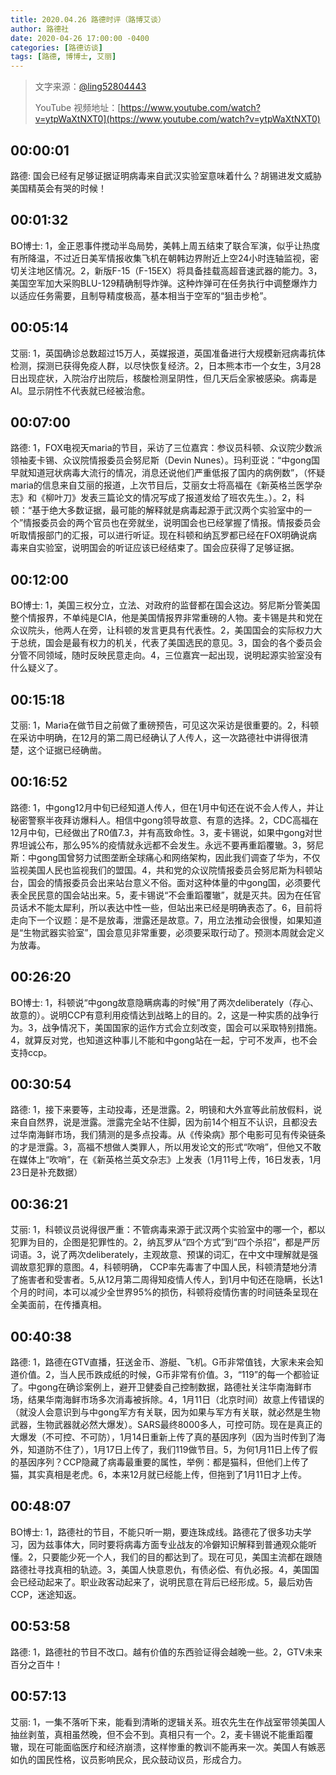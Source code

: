 ```yaml
---
title: 2020.04.26 路德时评（路博艾谈）
author: 路德社
date: 2020-04-26 17:00:00 -0400
categories: [路德访谈]
tags: [路德, 博博士, 艾丽]
---
```


> 文字来源：[@ling52804443](https://twitter.com/ling52804443)
>
> YouTube 视频地址：[https://www.youtube.com/watch?v=ytpWaXtNXT0](https://www.youtube.com/watch?v=ytpWaXtNXT0)

## 00:00:01

路德: 国会已经有足够证据证明病毒来自武汉实验室意味着什么？胡锡进发文威胁美国精英会有哭的时候！

## 00:01:32

BO博士: 1，金正恩事件搅动半岛局势，美韩上周五结束了联合军演，似乎让热度有所降温，不过近日美军情报收集飞机在朝韩边界附近上空24小时连轴监视，密切关注地区情况。2，新版F-15（F-15EX）将具备挂载高超音速武器的能力。3，美国空军加大采购BLU-129精确制导炸弹。这种炸弹可在任务执行中调整爆炸力以适应任务需要，且制导精度极高，基本相当于空军的“狙击步枪”。

## 00:05:14

艾丽: 1，英国确诊总数超过15万人，英媒报道，英国准备进行大规模新冠病毒抗体检测，探测已获得免疫人群，以尽快恢复经济。2，日本熊本市一个女生，3月28日出现症状，入院治疗出院后，核酸检测呈阴性，但几天后全家被感染。病毒是AI。显示阴性不代表就已经被治愈。

## 00:07:00

路德: 1，FOX电视天maria的节目，采访了三位嘉宾：参议员科顿、众议院少数派领袖麦卡锡、众议院情报委员会努尼斯（Devin Nunes）。玛利亚说：“中gong国早就知道冠状病毒大流行的情况，消息还说他们严重低报了国内的病例数”，（怀疑maria的信息来自艾丽的报道，上次节目后，艾丽女士将高福在《新英格兰医学杂志》和《柳叶刀》发表三篇论文的情况写成了报道发给了班农先生。）。2，科顿：“基于绝大多数证据，最可能的解释就是病毒起源于武汉两个实验室中的一个”情报委员会的两个官员也在旁就坐，说明国会也已经掌握了情报。情报委员会听取情报部门的汇报，可以进行听证。现在科顿和纳瓦罗都已经在FOX明确说病毒来自实验室，说明国会的听证应该已经结束了。国会应获得了足够证据。

## 00:12:00

BO博士: 1，美国三权分立，立法、对政府的监督都在国会这边。努尼斯分管美国整个情报界，不单纯是CIA，他是美国情报界非常重磅的人物。麦卡锡是共和党在众议院头，他两人在旁，让科顿的发言更具有代表性。2，美国国会的实际权力大于总统，国会是最有权力的机关，代表了美国选民的意见。3，国会的各个委员会分管不同领域，随时反映民意走向。4，三位嘉宾一起出现，说明起源实验室没有什么疑义了。

## 00:15:18

艾丽: 1，Maria在做节目之前做了重磅预告，可见这次采访是很重要的。2，科顿在采访中明确，在12月的第二周已经确认了人传人，这一次路德社中讲得很清楚，这个证据已经确凿。

## 00:16:52

路德: 1，中gong12月中旬已经知道人传人，但在1月中旬还在说不会人传人，并让秘密警察半夜拜访爆料人。相信中gong领导故意、有意的选择。2，CDC高福在12月中旬，已经做出了R0值7.3，并有高致命性。3，麦卡锡说，如果中gong对世界坦诚公布，那么95%的疫情就永远都不会发生。永远不要再重蹈覆辙。3，努尼斯：中gong国曾努力试图垄断全球痛心和网络架构，因此我们调查了华为，不仅监视美国人民也监视我们的盟国。4，共和党的众议院情报委员会努尼斯为科顿站台，国会的情报委员会出来站台意义不俗。面对这种体量的中gong国，必须要代表全民民意的国会站出来。5，麦卡锡说“不会重蹈覆辙”，就是灭共。因为在任官员话术不能太犀利，所以表达中性一些，但站出来已经是明确表态了。6，目前将走向下一个议题：是不是放毒，泄露还是故意。7，用立法推动会很慢，如果知道是“生物武器实验室”，国会意见非常重要，必须要采取行动了。预测本周就会定义为放毒。

## 00:26:20

BO博士: 1，科顿说“中gong故意隐瞒病毒的时候”用了两次deliberately（存心、故意的）。说明CCP有意利用疫情达到战略上的目的。2，这是一种实质的战争行为。3，战争情况下，美国国家的运作方式会立刻改变，国会可以采取特别措施。4，就算反对党，也知道这种事儿不能和中gong站在一起，宁可不发声，也不会支持ccp。

## 00:30:54

路德: 1，接下来要等，主动投毒，还是泄露。2，明镜和大外宣等此前放假料，说来自自然界，说是泄露。泄露完全站不住脚，因为前14个相互不认识，且都没去过华南海鲜市场，我们猜测的是多点投毒。从《传染病》那个电影可见有传染链条的才是泄露。3，高福不想做人类罪人，所以用发论文的形式“吹哨”，但他又不敢在媒体上“吹哨”，在《新英格兰英文杂志》上发表（1月11号上传，16日发表，1月23日是补充数据）

## 00:36:21

艾丽: 1，科顿议员说得很严重：不管病毒来源于武汉两个实验室中的哪一个，都以犯罪为目的，企图是犯罪性的。2，纳瓦罗从“四个方式”到“四个杀招”，都是严厉词语。3，说了两次deliberately，主观故意、预谋的词汇，在中文中理解就是强调故意犯罪的意图。4，科顿明确， CCP率先毒害了中国人民，科顿清楚地分清了施害者和受害者。5,从12月第二周得知疫情人传人，到1月中旬还在隐瞒，长达1个月的时间，本可以减少全世界95%的损伤，科顿将疫情伤害的时间链条呈现在全美面前，在传播真相。

## 00:40:38

路德: 1，路德在GTV直播，狂送金币、游艇、飞机。G币非常值钱，大家未来会知道价值。2，当人民币跌成纸的时候，G币非常有价值。3，“119”的每一个都验证了。中gong在确诊案例上，避开卫健委自己控制数据，路德社关注华南海鲜市场，结果华南海鲜市场多次消毒被拆除。4，1月11日（北京时间）故意上传错误的（就没人会意识到与中gong军方有关联，因为如果与军方有关联，就必然是生物武器，生物武器就必然大爆发）。SARS最终8000多人，可控可防。现在是真正的大爆发（不可控、不可防），1月14日重新上传了真的基因序列（因为当时传到了海外，知道防不住了），1月17日上传了，我们119做节目。5，为何1月11日上传了假的基因序列？CCP隐藏了病毒最重要的属性，举例：都是猫科，但他们上传了猫，其实真相是老虎。6，本来12月就已经能上传，但拖到了1月11日才上传。

## 00:48:07

BO博士: 1，路德社的节目，不能只听一期，要连珠成线。路德花了很多功夫学习，因为兹事体大，同时要将病毒方面专业战友的冷僻知识解释到普通观众能听懂。2，只要能少死一个人，我们的目的都达到了。现在可见，美国主流都在跟随路德社寻找真相的轨迹。3，美国人快意恩仇，有债必偿、有仇必报。4，美国国会已经动起来了。职业政客动起来了，说明民意在背后已经形成。5，最后劝告CCP，迷途知返。

## 00:53:58

路德: 1，路德社的节目不改口。越有价值的东西验证得会越晚一些。2，GTV未来百分之百牛！

## 00:57:13

艾丽: 1，一集不落听下来，能看到清晰的逻辑关系。班农先生在作战室带领美国人抽丝剥茧，真相虽然晚，但不会不到。真相只有一个。2，麦卡锡说不能重蹈覆辙，现在可能面临医疗和经济崩溃，这样惨重的教训不能再来一次。美国人有嫉恶如仇的国民性格，议员影响民众，民众鼓动议员，形成合力。
